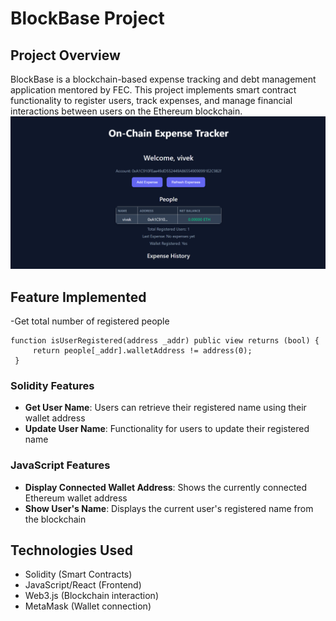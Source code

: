 # BlockBase Project

## Project Overview
BlockBase is a blockchain-based expense tracking and debt management application mentored by FEC. This project implements smart contract functionality to register users, track expenses, and manage financial interactions between users on the Ethereum blockchain.
![Alt-Text](https://github.com/vivek16-mdev/Expense_Tracker_FECIITG/blob/main/Screenshot%202025-04-20%20221225.png)
## Feature Implemented
-Get total number of registered people
``` solidity
function isUserRegistered(address _addr) public view returns (bool) {
     return people[_addr].walletAddress != address(0);
 }
```
### Solidity Features
- **Get User Name**: Users can retrieve their registered name using their wallet address
- **Update User Name**: Functionality for users to update their registered name

### JavaScript Features
- **Display Connected Wallet Address**: Shows the currently connected Ethereum wallet address
- **Show User's Name**: Displays the current user's registered name from the blockchain

## Technologies Used
- Solidity (Smart Contracts)
- JavaScript/React (Frontend)
- Web3.js (Blockchain interaction)
- MetaMask (Wallet connection)
